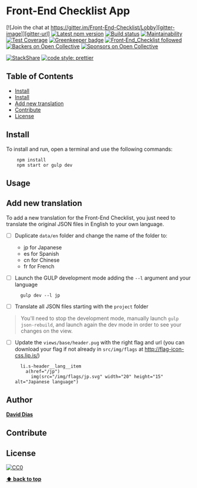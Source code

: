 # Front-End Checklist App

[![Join the chat at https://gitter.im/Front-End-Checklist/Lobby][gitter-image]][gitter-url] [![Latest npm version][npm-image]][npm-url] [![Build status][travis-image]][travis-url] [![Maintainability][codeclimate-maintainability-image]][codeclimate-maintainability-url] [![Test Coverage][codeclimate-coverage-image]][codeclimate-coverage-url] [![Greenkeeper badge][greenkeeper-img]][greenkeeper-url] [![Front‑End_Checklist followed][frontendchecklist-image]][frontendchecklist-url] [![Backers on Open Collective][opencollective-backers-image]][opencollective-backers-url] [![Sponsors on Open Collective][opencollective-sponsors-image]][opencollective-sponsors-url]


[![StackShare](https://img.shields.io/badge/tech-stack-0690fa.svg?style=flat)](https://stackshare.io/thedaviddias/front-end-checklist) [![code style: prettier](https://img.shields.io/badge/code_style-prettier-ff69b4.svg?style=flat-square)](https://github.com/prettier/prettier)


## Table of Contents

- [Install](#install)
- [Install](#install)
- [Add new translation](#addnewtranslation)
- [Contribute](#contribute)
- [License](#license)



## Install

To install and run, open a terminal and use the following commands:

```shell
    npm install
    npm start or gulp dev
```
## Usage


## Add new translation

To add a new translation for the Front-End Checklist, you just need to translate the original JSON files in English to your own language.

- [ ] Duplicate `data/en` folder and change the name of the folder to:
  * jp for Japanese
  * es for Spanish
  * cn for Chinese
  * fr for French

- [ ] Launch the GULP development mode adding the `--l` argument and your language

  ```shell
    gulp dev --l jp
  ```

- [ ] Translate all JSON files starting with the `project` folder

> You'll need to stop the development mode, manually launch `gulp json-rebuild`, and launch again the dev mode in order to see your changes on the view.

- [ ] Update the `views/base/header.pug` with the right flag and url (you can download your flag if not already in `src/img/flags` at http://flag-icon-css.lip.is/)

  ```haml
    li.s-header__lang__item
      a(href="/jp")
        img(src="/img/flags/jp.svg" width="20" height="15" alt="Japanese language")
  ```

## Author

**[David Dias](https://github.com/thedaviddias)**

## Contribute

## License

[![CC0](https://i.creativecommons.org/p/zero/1.0/88x31.png)](https://creativecommons.org/publicdomain/zero/1.0/)

**[⬆ back to top](#table-of-contents)**



[npm-image]: https://img.shields.io/npm/v/auto-changelog.svg
[npm-url]: https://www.npmjs.com/package/auto-changelog


[travis-image]: https://travis-ci.org/thedaviddias/Front-End-Checklist.svg
[travis-url]: https://travis-ci.org/thedaviddias/Front-End-Checklist

[greenkeeper-img]: https://badges.greenkeeper.io/thedaviddias/Front-End-Checklist.svg
[greenkeeper-url]: https://greenkeeper.io/

[gitter-image]: https://badges.gitter.im/Front-End-Checklist/Lobby.svg
[gitter-url]: https://gitter.im/Front-End-Checklist/Lobby?utm_source=badge&utm_medium=badge&utm_campaign=pr-badge&utm_content=badge

[opencollective-backers-image]: https://opencollective.com/front-end-checklist/backers/badge.svg
[opencollective-backers-url]: #backers

[opencollective-sponsors-image]: https://opencollective.com/front-end-checklist/sponsors/badge.svg
[opencollective-sponsors-url]: #sponsors

[frontendchecklist-image]: https://img.shields.io/badge/Front‑End_Checklist-followed-brightgreen.svg
[frontendchecklist-url]: https://github.com/thedaviddias/Front-End-Checklist/

[codeclimate-maintainability-image]: https://api.codeclimate.com/v1/badges/55642648e3348bfe38eb/maintainability
[codeclimate-maintainability-url]: https://codeclimate.com/repos/59f3015dd77fc102a50008ee/maintainability

[codeclimate-coverage-image]: https://api.codeclimate.com/v1/badges/55642648e3348bfe38eb/test_coverage
[codeclimate-coverage-url]: https://codeclimate.com/repos/59f3015dd77fc102a50008ee/test_coverage
